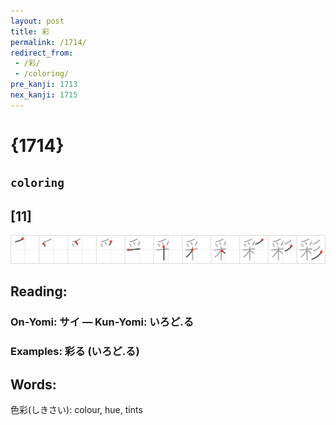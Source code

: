 ```yaml
---
layout: post
title: 彩
permalink: /1714/
redirect_from:
 - /彩/
 - /coloring/
pre_kanji: 1713
nex_kanji: 1715
---
```


# {1714}

## `coloring`

## [11]

<div class="stroke"><img src="../images/E5BDA9.png" /></div>

## Reading:

### On-Yomi: サイ &mdash; Kun-Yomi: いろど.る

### Examples: 彩る (いろど.る)

## Words:

色彩(しきさい): colour, hue, tints

